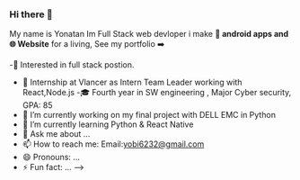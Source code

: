 ### Hi there 👋

My name is Yonatan Im Full Stack web devloper i make **📱 android apps and 🌐 Website** for a living,
See my portfolio ➡️  <a href="https://yonatan-mahluf-portfolio.netlify.app/"></a>


-🧐 Interested in full stack postion.
- 💼 Internship at Vlancer as Intern Team Leader working with React,Node.js
-🎓 Fourth year in SW engineering , Major Cyber security, GPA: 85
- 🔭 I’m currently working on my final project with DELL EMC in Python
- 🌱 I’m currently learning Python & React Native
- 💬 Ask me about ...
- 📫 How to reach me: Email:yobi6232@gmail.com
- 😄 Pronouns: ...
- ⚡ Fun fact: ...
-->
